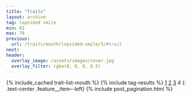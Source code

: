 ```yaml
---
title: "Traits"
layout: archive
tag: lopsided smile
min: 61
max: 76
previous:
  url: /traits/mouth/lopsided-smile/3/#trait
next:
header:
  overlay_image: /assets/images/cover.jpg
  overlay_filter: rgba(0, 0, 0, 0.5)
---
```

{% include_cached trait-list-mouth %}
{% include tag-results %}
[1](/traits/mouth/lopsided-smile/1/#trait) [2](/traits/mouth/lopsided-smile/2/#trait) [3](/traits/mouth/lopsided-smile/3/#trait) 4 
{: .text-center .feature__item--left}
{% include post_pagination.html %}
